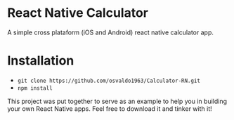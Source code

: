# React Native Calculator

A simple cross plataform (iOS and Android) react native calculator app.

# Installation 
* `git clone https://github.com/osvaldo1963/Calculator-RN.git`
* `npm install`

This project was put together to serve as an example to help you in building your own React Native apps. Feel free to download it and tinker with it!